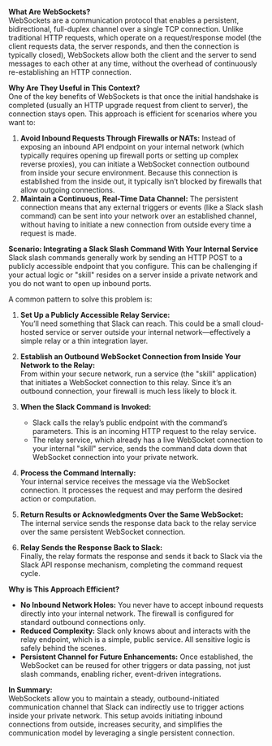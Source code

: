 **What Are WebSockets?**  
WebSockets are a communication protocol that enables a persistent, bidirectional, full-duplex channel over a single TCP connection. Unlike traditional HTTP requests, which operate on a request/response model (the client requests data, the server responds, and then the connection is typically closed), WebSockets allow both the client and the server to send messages to each other at any time, without the overhead of continuously re-establishing an HTTP connection.

**Why Are They Useful in This Context?**  
One of the key benefits of WebSockets is that once the initial handshake is completed (usually an HTTP upgrade request from client to server), the connection stays open. This approach is efficient for scenarios where you want to:  
1. **Avoid Inbound Requests Through Firewalls or NATs:** Instead of exposing an inbound API endpoint on your internal network (which typically requires opening up firewall ports or setting up complex reverse proxies), you can initiate a WebSocket connection outbound from inside your secure environment. Because this connection is established from the inside out, it typically isn’t blocked by firewalls that allow outgoing connections.  
2. **Maintain a Continuous, Real-Time Data Channel:** The persistent connection means that any external triggers or events (like a Slack slash command) can be sent into your network over an established channel, without having to initiate a new connection from outside every time a request is made.

**Scenario: Integrating a Slack Slash Command With Your Internal Service**  
Slack slash commands generally work by sending an HTTP POST to a publicly accessible endpoint that you configure. This can be challenging if your actual logic or "skill" resides on a server inside a private network and you do not want to open up inbound ports.

A common pattern to solve this problem is:

1. **Set Up a Publicly Accessible Relay Service:**  
   You’ll need something that Slack can reach. This could be a small cloud-hosted service or server outside your internal network—effectively a simple relay or a thin integration layer.

2. **Establish an Outbound WebSocket Connection from Inside Your Network to the Relay:**  
   From within your secure network, run a service (the "skill" application) that initiates a WebSocket connection to this relay. Since it’s an outbound connection, your firewall is much less likely to block it.

3. **When the Slack Command is Invoked:**  
   - Slack calls the relay’s public endpoint with the command’s parameters. This is an incoming HTTP request to the relay service.
   - The relay service, which already has a live WebSocket connection to your internal "skill" service, sends the command data down that WebSocket connection into your private network.

4. **Process the Command Internally:**  
   Your internal service receives the message via the WebSocket connection. It processes the request and may perform the desired action or computation.

5. **Return Results or Acknowledgments Over the Same WebSocket:**  
   The internal service sends the response data back to the relay service over the same persistent WebSocket connection.

6. **Relay Sends the Response Back to Slack:**  
   Finally, the relay formats the response and sends it back to Slack via the Slack API response mechanism, completing the command request cycle.

**Why is This Approach Efficient?**  
- **No Inbound Network Holes:** You never have to accept inbound requests directly into your internal network. The firewall is configured for standard outbound connections only.
- **Reduced Complexity:** Slack only knows about and interacts with the relay endpoint, which is a simple, public service. All sensitive logic is safely behind the scenes.
- **Persistent Channel for Future Enhancements:** Once established, the WebSocket can be reused for other triggers or data passing, not just slash commands, enabling richer, event-driven integrations.

**In Summary:**  
WebSockets allow you to maintain a steady, outbound-initiated communication channel that Slack can indirectly use to trigger actions inside your private network. This setup avoids initiating inbound connections from outside, increases security, and simplifies the communication model by leveraging a single persistent connection.
